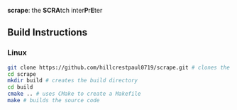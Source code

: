 **scrape**: the **SCRA**tch inter**P**r**E**ter

## Build Instructions
### Linux
```bash
git clone https://github.com/hillcrestpaul0719/scrape.git # clones the repository
cd scrape
mkdir build # creates the build directory
cd build
cmake .. # uses CMake to create a Makefile
make # builds the source code
```
